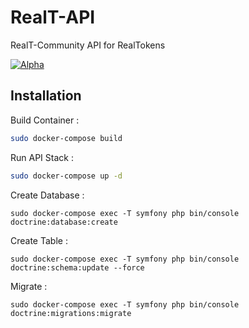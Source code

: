 # RealT-API
RealT-Community API for RealTokens

[![Alpha](https://github.com/RealToken-Community/php-api/actions/workflows/alpha.yml/badge.svg)](https://github.com/RealToken-Community/php-api/actions/workflows/alpha.yml)

## Installation
Build Container :
```bash
sudo docker-compose build
```

Run API Stack :
```bash
sudo docker-compose up -d
```

Create Database :
```
sudo docker-compose exec -T symfony php bin/console doctrine:database:create
```

Create Table :
```
sudo docker-compose exec -T symfony php bin/console doctrine:schema:update --force
```

Migrate :
```
sudo docker-compose exec -T symfony php bin/console doctrine:migrations:migrate
```

